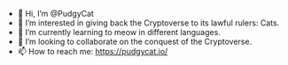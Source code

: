 - 👋 Hi, I’m @PudgyCat
- 👀 I’m interested in giving back the Cryptoverse to its lawful rulers: Cats.
- 🌱 I’m currently learning to meow in different languages.
- 💞️ I’m looking to collaborate on the conquest of the Cryptoverse.
- 📫 How to reach me: https://pudgycat.io/

<!---
PudgyCat/PudgyCat is a ✨ special ✨ repository because its `README.md` (this file) appears on your GitHub profile.
You can click the Preview link to take a look at your changes.
--->
